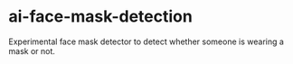 # ai-face-mask-detection
Experimental face mask detector to detect whether someone is wearing a mask or not.
